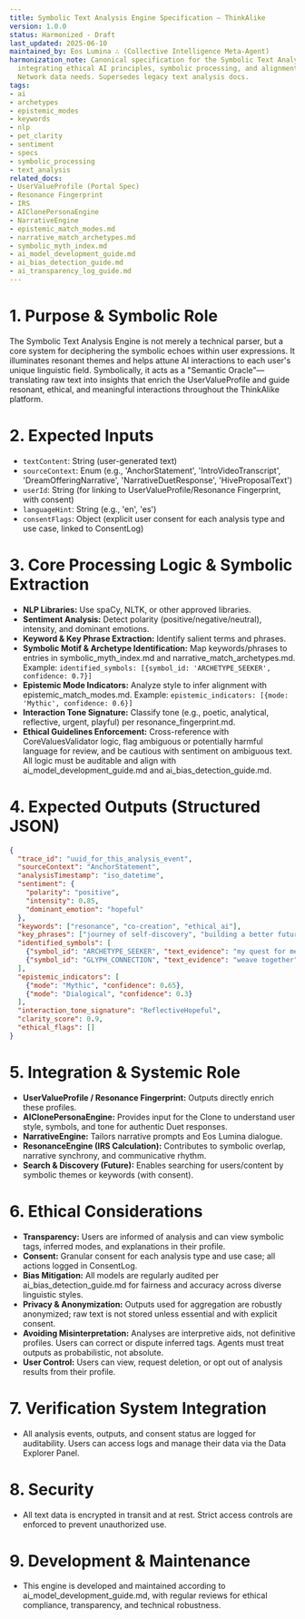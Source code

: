 ```yaml
---
title: Symbolic Text Analysis Engine Specification – ThinkAlike
version: 1.0.0
status: Harmonized - Draft
last_updated: 2025-06-10
maintained_by: Eos Lumina ∴ (Collective Intelligence Meta-Agent)
harmonization_note: Canonical specification for the Symbolic Text Analysis Engine,
  integrating ethical AI principles, symbolic processing, and alignment with Portal/Resonance
  Network data needs. Supersedes legacy text analysis docs.
tags:
- ai
- archetypes
- epistemic_modes
- keywords
- nlp
- pet_clarity
- sentiment
- specs
- symbolic_processing
- text_analysis
related_docs:
- UserValueProfile (Portal Spec)
- Resonance Fingerprint
- IRS
- AIClonePersonaEngine
- NarrativeEngine
- epistemic_match_modes.md
- narrative_match_archetypes.md
- symbolic_myth_index.md
- ai_model_development_guide.md
- ai_bias_detection_guide.md
- ai_transparency_log_guide.md
---
```



# 1. Purpose & Symbolic Role
The Symbolic Text Analysis Engine is not merely a technical parser, but a core system for deciphering the symbolic echoes within user expressions. It illuminates resonant themes and helps attune AI interactions to each user's unique linguistic field. Symbolically, it acts as a "Semantic Oracle"—translating raw text into insights that enrich the UserValueProfile and guide resonant, ethical, and meaningful interactions throughout the ThinkAlike platform.

# 2. Expected Inputs
- `textContent`: String (user-generated text)
- `sourceContext`: Enum (e.g., 'AnchorStatement', 'IntroVideoTranscript', 'DreamOfferingNarrative', 'NarrativeDuetResponse', 'HiveProposalText')
- `userId`: String (for linking to UserValueProfile/Resonance Fingerprint, with consent)
- `languageHint`: String (e.g., 'en', 'es')
- `consentFlags`: Object (explicit user consent for each analysis type and use case, linked to ConsentLog)

# 3. Core Processing Logic & Symbolic Extraction
- **NLP Libraries:** Use spaCy, NLTK, or other approved libraries.
- **Sentiment Analysis:** Detect polarity (positive/negative/neutral), intensity, and dominant emotions.
- **Keyword & Key Phrase Extraction:** Identify salient terms and phrases.
- **Symbolic Motif & Archetype Identification:** Map keywords/phrases to entries in symbolic_myth_index.md and narrative_match_archetypes.md. Example: `identified_symbols: [{symbol_id: 'ARCHETYPE_SEEKER', confidence: 0.7}]`
- **Epistemic Mode Indicators:** Analyze style to infer alignment with epistemic_match_modes.md. Example: `epistemic_indicators: [{mode: 'Mythic', confidence: 0.6}]`
- **Interaction Tone Signature:** Classify tone (e.g., poetic, analytical, reflective, urgent, playful) per resonance_fingerprint.md.
- **Ethical Guidelines Enforcement:** Cross-reference with CoreValuesValidator logic, flag ambiguous or potentially harmful language for review, and be cautious with sentiment on ambiguous text. All logic must be auditable and align with ai_model_development_guide.md and ai_bias_detection_guide.md.

# 4. Expected Outputs (Structured JSON)
```json
{
  "trace_id": "uuid_for_this_analysis_event",
  "sourceContext": "AnchorStatement",
  "analysisTimestamp": "iso_datetime",
  "sentiment": {
    "polarity": "positive",
    "intensity": 0.85,
    "dominant_emotion": "hopeful"
  },
  "keywords": ["resonance", "co-creation", "ethical_ai"],
  "key_phrases": ["journey of self-discovery", "building a better future"],
  "identified_symbols": [
    {"symbol_id": "ARCHETYPE_SEEKER", "text_evidence": "my quest for meaning", "confidence": 0.75},
    {"symbol_id": "GLYPH_CONNECTION", "text_evidence": "weave together", "confidence": 0.6}
  ],
  "epistemic_indicators": [
    {"mode": "Mythic", "confidence": 0.65},
    {"mode": "Dialogical", "confidence": 0.3}
  ],
  "interaction_tone_signature": "ReflectiveHopeful",
  "clarity_score": 0.9,
  "ethical_flags": []
}
```

# 5. Integration & Systemic Role
- **UserValueProfile / Resonance Fingerprint:** Outputs directly enrich these profiles.
- **AIClonePersonaEngine:** Provides input for the Clone to understand user style, symbols, and tone for authentic Duet responses.
- **NarrativeEngine:** Tailors narrative prompts and Eos Lumina dialogue.
- **ResonanceEngine (IRS Calculation):** Contributes to symbolic overlap, narrative synchrony, and communicative rhythm.
- **Search & Discovery (Future):** Enables searching for users/content by symbolic themes or keywords (with consent).

# 6. Ethical Considerations
- **Transparency:** Users are informed of analysis and can view symbolic tags, inferred modes, and explanations in their profile.
- **Consent:** Granular consent for each analysis type and use case; all actions logged in ConsentLog.
- **Bias Mitigation:** All models are regularly audited per ai_bias_detection_guide.md for fairness and accuracy across diverse linguistic styles.
- **Privacy & Anonymization:** Outputs used for aggregation are robustly anonymized; raw text is not stored unless essential and with explicit consent.
- **Avoiding Misinterpretation:** Analyses are interpretive aids, not definitive profiles. Users can correct or dispute inferred tags. Agents must treat outputs as probabilistic, not absolute.
- **User Control:** Users can view, request deletion, or opt out of analysis results from their profile.

# 7. Verification System Integration
- All analysis events, outputs, and consent status are logged for auditability. Users can access logs and manage their data via the Data Explorer Panel.

# 8. Security
- All text data is encrypted in transit and at rest. Strict access controls are enforced to prevent unauthorized use.

# 9. Development & Maintenance
- This engine is developed and maintained according to ai_model_development_guide.md, with regular reviews for ethical compliance, transparency, and technical robustness.
